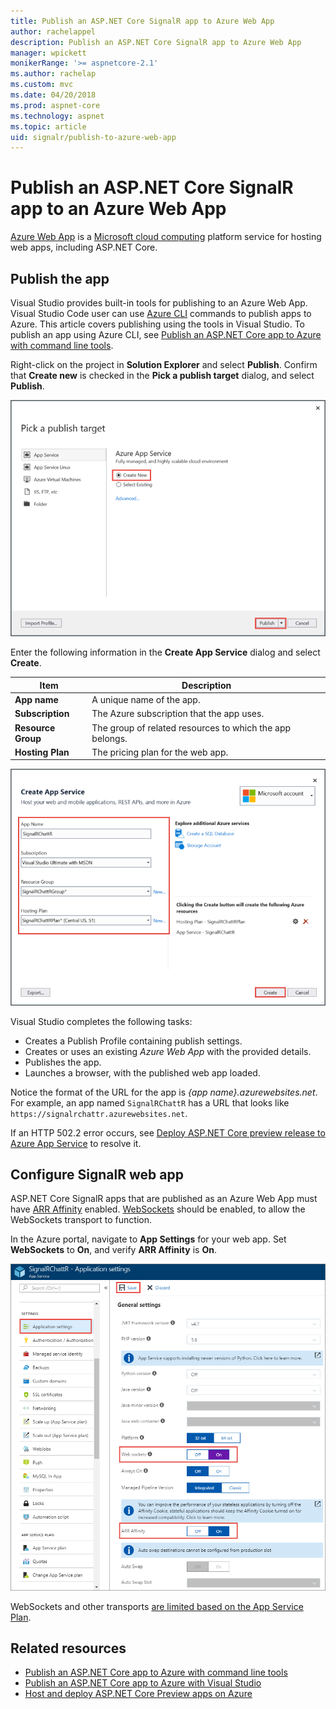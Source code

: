 ```yaml
---
title: Publish an ASP.NET Core SignalR app to Azure Web App
author: rachelappel 
description: Publish an ASP.NET Core SignalR app to Azure Web App
manager: wpickett
monikerRange: '>= aspnetcore-2.1'
ms.author: rachelap
ms.custom: mvc
ms.date: 04/20/2018
ms.prod: aspnet-core
ms.technology: aspnet
ms.topic: article
uid: signalr/publish-to-azure-web-app
---
```


# Publish an ASP.NET Core SignalR app to an Azure Web App

[Azure Web App](/azure/app-service/app-service-web-overview) is a [Microsoft cloud computing](https://azure.microsoft.com/) platform service for hosting web apps, including ASP.NET Core.

## Publish the app

Visual Studio provides built-in tools for publishing to an Azure Web App. Visual Studio Code user can use [Azure CLI](/cli/azure) commands to publish apps to Azure. This article covers publishing using the tools in Visual Studio. To publish an app using Azure CLI, see [Publish an ASP.NET Core app to Azure with command line tools](xref:tutorials/publish-to-azure-webapp-using-cli).

Right-click on the project in **Solution Explorer** and select **Publish**. Confirm that **Create new** is checked in the **Pick a publish target** dialog, and select **Publish**.

![Pick publish target](publish-to-azure-web-app/_static/pick-publish-target-dialog.png)

Enter the following information in the **Create App Service** dialog and select **Create**.

| Item | Description |
| ---- | ----------- |
| **App name** | A unique name of the app. |
| **Subscription** | The Azure subscription that the app uses. |
| **Resource Group** | The group of related resources to which the app belongs.  |
| **Hosting Plan** | The pricing plan for the web app. |

![Create app service](publish-to-azure-web-app/_static/create-app-service-dialog.png)

Visual Studio completes the following tasks:

* Creates a Publish Profile containing publish settings.
* Creates or uses an existing *Azure Web App* with the provided details.
* Publishes the app.
* Launches a browser, with the published web app loaded.

Notice the format of the URL for the app is *{app name}.azurewebsites.net*. For example, an app named `SignalRChattR` has a URL that looks like `https://signalrchattr.azurewebsites.net`.

If an HTTP 502.2 error occurs, see [Deploy ASP.NET Core preview release to Azure App Service](xref:host-and-deploy/azure-apps/index?view=aspnetcore-2.1#site-x) to resolve it.

## Configure SignalR web app

ASP.NET Core SignalR apps that are published as an Azure Web App must have [ARR Affinity](https://en.wikipedia.org/wiki/Application_Request_Routing) enabled. [WebSockets](xref:fundamentals/websockets) should be enabled, to allow the WebSockets transport to function.

In the Azure portal, navigate to **App Settings** for your web app. Set **WebSockets** to **On**, and verify **ARR Affinity** is **On**.

![Azure Web app settings in the Azure portal](publish-to-azure-web-app/_static/azure-web-app-settings.png)

 WebSockets and other transports [are limited based on the App Service Plan](/azure/azure-subscription-service-limits#app-service-limits).

## Related resources

* [Publish an ASP.NET Core app to Azure with command line tools](xref:tutorials/publish-to-azure-webapp-using-cli?tabs=windows)
* [Publish an ASP.NET Core app to Azure with Visual Studio](xref:tutorials/publish-to-azure-webapp-using-vs)
* [Host and deploy ASP.NET Core Preview apps on Azure](xref:host-and-deploy/azure-apps/index#deploy-aspnet-core-preview-release-to-azure-app-service)
